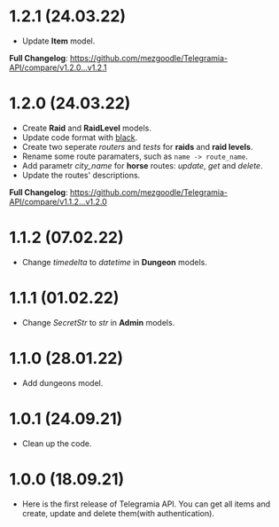 # 1.2.1 (24.03.22)

- Update **Item** model.

**Full Changelog**: https://github.com/mezgoodle/Telegramia-API/compare/v1.2.0...v1.2.1

# 1.2.0 (24.03.22)

- Create **Raid** and **RaidLevel** models.
- Update code format with [black](https://github.com/psf/black).
- Create two seperate _routers_ and _tests_ for **raids** and **raid levels**.
- Rename some route paramaters, such as `name -> route_name`.
- Add parametr _city_name_ for **horse** routes: _update_, _get_ and _delete_.
- Update the routes' descriptions.

**Full Changelog**: https://github.com/mezgoodle/Telegramia-API/compare/v1.1.2...v1.2.0

# 1.1.2 (07.02.22)

- Change _timedelta_ to _datetime_ in **Dungeon** models.

# 1.1.1 (01.02.22)

- Change _SecretStr_ to _str_ in **Admin** models.

# 1.1.0 (28.01.22)

- Add dungeons model.

# 1.0.1 (24.09.21)

- Clean up the code.

# 1.0.0 (18.09.21)

- Here is the first release of Telegramia API. You can get all items and create, update and delete them(with authentication).
